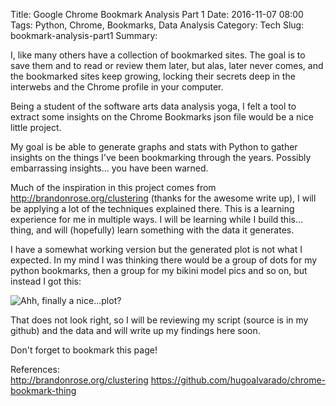 Title: Google Chrome Bookmark Analysis Part 1
Date: 2016-11-07 08:00
Tags: Python, Chrome, Bookmarks, Data Analysis
Category: Tech
Slug: bookmark-analysis-part1
Summary: 


I, like many others have a collection of bookmarked sites. The goal is to save them and to read or review them later, but alas, later never comes, and the bookmarked sites keep growing, locking their secrets deep in the interwebs and the Chrome profile in your computer.

Being a student of the software arts data analysis yoga, I felt a tool to extract some insights on the Chrome Bookmarks json file would be a nice little project.

My goal is be able to generate graphs and stats with Python to gather insights on the things I've been bookmarking through the years. Possibly embarrassing insights... you have been warned.

Much of the inspiration in this project comes from http://brandonrose.org/clustering (thanks for the awesome write up), I will be applying a lot of the techniques explained there. This is a learning experience for me in multiple ways. I will be learning while I build this... thing, and will (hopefully) learn something with the data it generates.

I have a somewhat working version but the generated plot is not what I expected. In my mind I was thinking there would be a group of dots for my python bookmarks, then a group for my bikini model pics and so on, but instead I got this:


![Ahh, finally a nice...plot?](/images/bookmark-analysis-part1-figure_1.png)

That does not look right, so I will be reviewing my script (source is in my github) and the data and will write up my findings here soon.

Don't forget to bookmark this page!



References:  
http://brandonrose.org/clustering
https://github.com/hugoalvarado/chrome-bookmark-thing

